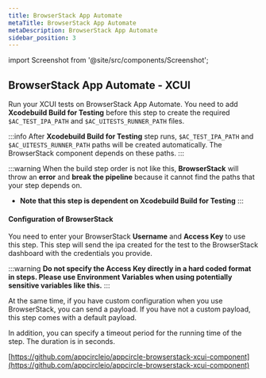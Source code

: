 ```yaml
---
title: BrowserStack App Automate
metaTitle: BrowserStack App Automate
metaDescription: BrowserStack App Automate
sidebar_position: 3
---
```


import Screenshot from '@site/src/components/Screenshot';


## BrowserStack App Automate - XCUI

Run your XCUI tests on BrowserStack App Automate. You need to add **Xcodebuild Build for Testing** before this step to create the required `$AC_TEST_IPA_PATH` and `$AC_UITESTS_RUNNER_PATH` files. 

<Screenshot url='https://cdn.appcircle.io/docs/assets/BE2587-bs_order.png' />

:::info
After **Xcodebuild Build for Testing** step runs, `$AC_TEST_IPA_PATH` and `$AC_UITESTS_RUNNER_PATH` paths will be created automatically. The BrowserStack component depends on these paths.
:::

:::warning
When the build step order is not like this, **BrowserStack** will throw an **error** and **break the pipeline** because it cannot find the paths that your step depends on. 
- **Note that this step is dependent on Xcodebuild Build for Testing**
:::

#### Configuration of BrowserStack

You need to enter your BrowserStack **Username** and **Access Key** to use this step. This step will send the ipa created for the test to the BrowserStack dashboard with the credentials you provide. 

<Screenshot url='https://cdn.appcircle.io/docs/assets/BE2587-bs_name.png' />

:::warning
**Do not specify the Access Key directly in a hard coded format in steps. Please use Environment Variables when using potentially sensitive variables like this.**
:::

At the same time, if you have custom configuration when you use BrowserStack, you can send a payload. If you have not a custom payload, this step comes with a default payload.

<Screenshot url='https://cdn.appcircle.io/docs/assets/BE2587-bs_payload.png' />

In addition, you can specify a timeout period for the running time of the step. The duration is in seconds.

[https://github.com/appcircleio/appcircle-browserstack-xcui-component](https://github.com/appcircleio/appcircle-browserstack-xcui-component)